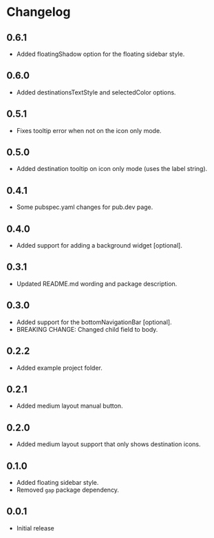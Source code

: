 # Changelog

## 0.6.1

- Added floatingShadow option for the floating sidebar style.

## 0.6.0

- Added destinationsTextStyle and selectedColor options.

## 0.5.1

- Fixes tooltip error when not on the icon only mode.

## 0.5.0

- Added destination tooltip on icon only mode (uses the label string).

## 0.4.1

- Some pubspec.yaml changes for pub.dev page.

## 0.4.0

- Added support for adding a background widget [optional].

## 0.3.1

- Updated README.md wording and package description.

## 0.3.0

- Added support for the bottomNavigationBar [optional].
- BREAKING CHANGE: Changed child field to body.

## 0.2.2

- Added example project folder.

## 0.2.1

- Added medium layout manual button.

## 0.2.0

- Added medium layout support that only shows destination icons.

## 0.1.0

- Added floating sidebar style.
- Removed `gap` package dependency.

## 0.0.1

- Initial release
